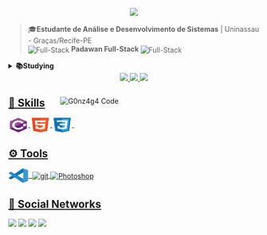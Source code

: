 <p align=center><img src="https://readme-typing-svg.herokuapp.com/?lines=Olá+pessoal!+👋;Eu+sou+Ediclei+Gonzaga!;ou+G0nz4g4/MrMizzu;Prazer+em+conhece-los!;🤙🔥&center=true&size=30"></p>

> 🎓**Estudante de Análise e Desenvolvimento de Sistemas** | Uninassau - Graças/Recife-PE <br>
> <img align="center" alt="Full-Stack" height="20" width="20" src="https://assets-global.website-files.com/5d9bc5d562ffc2869b470941/5e05268588c99ee377c04bcf_logo-fsl-dark-solid.svg"> **Padawan Full-Stack** <img align="center" alt="Full-Stack" height="20" width="20" src="https://i.imgur.com/1pN1Lnx.png">

<details>
  <summary> <b>📚Studying</b></summary> <br>
  <img height="120px" src="https://github-readme-stats.vercel.app/api/top-langs/?username=G0nz4g4&layout=compact&langs_count=7&hide_border=true&theme=default&title_color=58a6fe&text_color=878787&icon_color=58a6fe&cache_seconds=1800&bg_color=00000000" align="right"/>
- 📗 C# <br>
- 📙 HTML <br>
- 📘 CSS <br>
- 📒 JavaScripit 
</details>

<div align="center">

  <a href="https://github.com/g0nz4g4">
  <img height="250px" src="https://activity-graph.herokuapp.com/graph?username=g0nz4g4&theme=dracula&bg_color=00000000&color=878787&line=4c8ed9&point=00000000&area=true&hide_border=true">
  <img height="150px" src="https://github-readme-stats.vercel.app/api?username=g0nz4g4&show_icons=true&hide_border=true&count_private=true&bg_color=00000000&title_color=58a6fe&text_color=878787&icon_color=58a6fe&cache_seconds=1800"/>
  <img height="150px" src="https://github-readme-streak-stats.herokuapp.com/?user=g0nz4g4&background=00000000&hide_border=true&stroke=878787&ring=4c8ed9&fire=4c8ed9&currStreakNum=878787&sideNums=878787&currStreakLabel=878787&sideLabels=878787&dates=878787"/>
    
</div>
 <img src="https://raw.githubusercontent.com/MicaelliMedeiros/micaellimedeiros/master/image/computer-illustration.png" min-width="400px" max-width="400px" width="400px" align="right" alt="G0nz4g4 Code">

## 🚀 Skills    

  <img align="center" alt="Csharp" height="30" width="40" src="https://raw.githubusercontent.com/devicons/devicon/master/icons/csharp/csharp-original.svg">
  <img align="center" alt="HTML" height="30" width="40" src="https://raw.githubusercontent.com/devicons/devicon/master/icons/html5/html5-original.svg">
  <img align="center" alt="CSS" height="30" width="40" src="https://raw.githubusercontent.com/devicons/devicon/master/icons/css3/css3-original.svg">
  <img align="center" alt="Js" height="0" width="0" src="https://raw.githubusercontent.com/devicons/devicon/master/icons/javascript/javascript-plain.svg">
  
  
## ⚙ Tools

  <img align="center" alt="vs-code" height="30" width="40" src="https://github.com/devicons/devicon/blob/master/icons/vscode/vscode-original.svg">
  <img align="center" alt="vs" height="0" width="0" src="https://github.com/devicons/devicon/blob/master/icons/visualstudio/visualstudio-plain.svg">
  <img align="center" alt="git" height="30" width="40" src="https://raw.githubusercontent.com/jmnote/z-icons/master/svg/git.svg">
  <img align="center" alt="Photoshop" height="30" width="30" src="https://www.freeiconspng.com/thumbs/adobe-photoshop-icon/gradient-adobe-photoshop-icon-2.png">


## 📢 Social Networks

[gmail]: https//mailto:gonzaga98ed@gmail.com
[linkedin]: https://www.linkedin.com/in/ediclei-gonzaga/
[instagram]: https://instagram.com/junior98ed/

<p align="left">
   <a href="https://instagram.com/junior98ed/" alt="Instagram">
  <img src="https://img.shields.io/badge/-Instagram-DF0174?style=flat-square&labelColor=DF0174&logo=instagram&logoColor=white&link=[instagram]"/></a>
  
   <a href="https://www.linkedin.com/in/ediclei-gonzaga/" alt="Linkedin">
  <img src="https://img.shields.io/badge/-Linkedin-0e76a8?style=flat-square&logo=Linkedin&logoColor=white&link=[linkedin]" /></a>                                                                                                                                            
   
  <a href="mailto:gonzaga98ed@gmail.com" alt="Gmail">
  <img src="https://img.shields.io/badge/-Gmail-FF0000?style=flat-square&labelColor=FF0000&logo=gmail&logoColor=white&link=[gmail]" /></a>
  
  <a href="https://github.com/G0nz4g4" alt="GitHub">
  <img src="https://img.shields.io/github/followers/G0nz4g4?label=follow&style=social" /></a>
</p>

